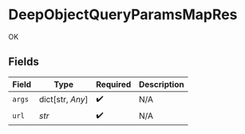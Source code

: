 # DeepObjectQueryParamsMapRes

OK


## Fields

| Field              | Type               | Required           | Description        |
| ------------------ | ------------------ | ------------------ | ------------------ |
| `args`             | dict[str, *Any*]   | :heavy_check_mark: | N/A                |
| `url`              | *str*              | :heavy_check_mark: | N/A                |